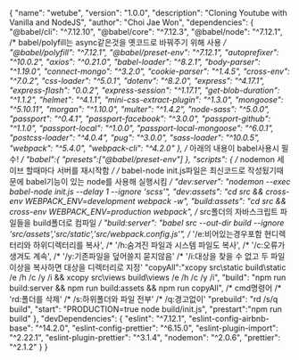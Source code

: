 {
  "name": "wetube",
  "version": "1.0.0",
  "description": "Cloning Youtube with Vanilla and NodeJS",
  "author": "Choi Jae Won",
  "dependencies": {
    "@babel/cli": "^7.12.10",
    "@babel/core": "^7.12.3",
    "@babel/node": "^7.12.1",
    /* babel/polyfill는 async같은것을 옛코드로 바꿔주기 위해 사용 */
    "@babel/polyfill": "^7.12.1",
    "@babel/preset-env": "^7.12.1",
    "autoprefixer": "^10.0.2",
    "axios": "^0.21.0",
    "babel-loader": "^8.2.1",
    "body-parser": "^1.19.0",
    "connect-mongo": "^3.2.0",
    "cookie-parser": "^1.4.5",
    "cross-env": "^7.0.2",
    "css-loader": "^5.0.1",
    "dotenv": "^8.2.0",
    "express": "^4.17.1",
    "express-flash": "0.0.2",
    "express-session": "^1.17.1",
    "get-blob-duration": "^1.1.2",
    "helmet": "^4.1.1",
    "mini-css-extract-plugin": "^1.3.0",
    "mongoose": "^5.10.11",
    "morgan": "^1.10.0",
    "multer": "^1.4.2",
    "node-sass": "^5.0.0",
    "passport": "^0.4.1",
    "passport-facebook": "^3.0.0",
    "passport-github": "^1.1.0",
    "passport-local": "^1.0.0",
    "passport-local-mongoose": "^6.0.1",
    "postcss-loader": "^4.0.4",
    "pug": "^3.0.0",
    "sass-loader": "^10.0.5",
    "webpack": "^5.4.0",
    "webpack-cli": "^4.2.0"
  },
  /* 아래의 내용이 babel사용시 필수! */
  "babel":{
    "presets":["@babel/preset-env"]
  },
  "scripts": {
      /* nodemon 세이브 할때마다 서버를 재시작함 */
      /* babel-node init.js파일은 최신코드로 작성됬기때문에 babel기능이 있는 node를 사용해 실행시킴 */
    "dev:server": "nodemon --exec babel-node init.js --delay 1 --ignore 'scss'",
    "dev:assets": "cd src && cross-env WEBPACK_ENV=development webpack -w",
    "build:assets": "cd src && cross-env WEBPACK_ENV=production webpack",
    /* src폴더의 자바스크립트 파일들을 build폴더로 컴파일 */
    "build:server": "babel src --out-dir build --ignore 'src/assets','src/static','src/webpack.config.js'",
    /* '/e:비어있는경우포함 현디렉터리와 하위디렉터리를 복사',
    /* '/h:숨겨진 파일과 시스템 파일도 복사',
    /* '/c:오류가 생겨도 계속',
    /* '/y:기존파일을 덮어쓸지 묻지않음'
    /* '/i:대상을 찾을 수 없고 두 파일 이상을 복사하면 대상을 디렉터리로 지정'
    "copyAll":"xcopy src\\static build\\static /e /h /c /y /i && xcopy src\\views build\\views /e /h /c /y /i",
    "build": "npm run build:server && npm run build:assets && npm run copyAll",
    /* cmd명령어
    /* 'rd:폴더를 삭제'
    /* /s:하위폴더와 파일 전부'
    /* /q:경고없이'
    "prebuild": "rd /s/q build",
    "start": "PRODUCTION=true node build/init.js",
    "prestart":"npm run build"
  },
  "devDependencies": {
    "eslint": "^7.12.1",
    "eslint-config-airbnb-base": "^14.2.0",
    "eslint-config-prettier": "^6.15.0",
    "eslint-plugin-import": "^2.22.1",
    "eslint-plugin-prettier": "^3.1.4",
    "nodemon": "^2.0.6",
    "prettier": "^2.1.2"
  }
}
